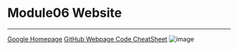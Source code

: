 # Module06 Website
---
[Google Homepage](https://www.google.com "Google's Homepage")
[GitHub Webpage Code CheatSheet](https://github.com/adam-p/markdown-here/wiki/Markdown-Cheatsheet)
![image](https://user-images.githubusercontent.com/105609765/169717987-0433635b-2304-4ba1-b98d-c118a5862bab.png)

